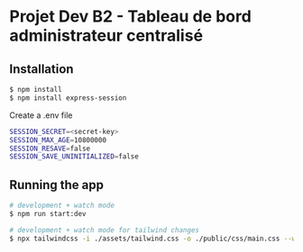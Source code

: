 # Projet Dev B2 - Tableau de bord administrateur centralisé

## Installation

```bash
$ npm install
$ npm install express-session
```

Create a .env file
```bash
SESSION_SECRET=<secret-key>
SESSION_MAX_AGE=10800000
SESSION_RESAVE=false
SESSION_SAVE_UNINITIALIZED=false
```

## Running the app

```bash
# development + watch mode
$ npm run start:dev

# development + watch mode for tailwind changes
$ npx tailwindcss -i ./assets/tailwind.css -o ./public/css/main.css --watch
```
